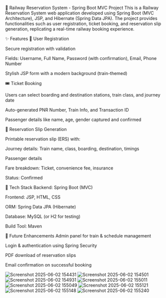 🚆 Railway Reservation System - Spring Boot MVC Project
This is a Railway Reservation System web application developed using Spring Boot (MVC Architecture), JSP, and Hibernate (Spring Data JPA). 
The project provides functionalities such as user registration, ticket booking, and reservation slip generation, replicating a real-time railway booking experience.

✨ Features
🔐 User Registration

Secure registration with validation

Fields: Username, Full Name, Password (with confirmation), Email, Phone Number

Stylish JSP form with a modern background (train-themed)

🎟️ Ticket Booking

Users can select boarding and destination stations, train class, and journey date

Auto-generated PNR Number, Train Info, and Transaction ID

Passenger details like name, age, gender captured and confirmed

🧾 Reservation Slip Generation

Printable reservation slip (ERS) with:

Journey details: Train name, class, boarding, destination, timings

Passenger details

Fare breakdown: Ticket, convenience fee, insurance

Status: Confirmed

🧱 Tech Stack
Backend: Spring Boot (MVC)

Frontend: JSP, HTML, CSS

ORM: Spring Data JPA (Hibernate)

Database: MySQL (or H2 for testing)

Build Tool: Maven

📌 Future Enhancements
Admin panel for train & schedule management

Login & authentication using Spring Security

PDF download of reservation slips

Email confirmation on successful booking

![Screenshot 2025-06-02 154431](https://github.com/user-attachments/assets/1128c4a7-69a5-4b5f-8f52-d27aeaa80203)
![Screenshot 2025-06-02 154501](https://github.com/user-attachments/assets/49bcad00-cb17-43c3-95ce-3ffbb6b47e18)
![Screenshot 2025-06-02 154931](https://github.com/user-attachments/assets/7cb8d55b-380e-4e35-9c60-9cb96eb5603d)
![Screenshot 2025-06-02 155011](https://github.com/user-attachments/assets/5e191149-7dff-467a-a64d-5662af8bda1f)
![Screenshot 2025-06-02 155049](https://github.com/user-attachments/assets/49c550ac-304f-42e6-b5a8-011c7a1067af)
![Screenshot 2025-06-02 155121](https://github.com/user-attachments/assets/5b2dae36-36a0-47a4-bd2d-5162212e7a1e)
![Screenshot 2025-06-02 155148](https://github.com/user-attachments/assets/719268fe-bd72-4a21-83a6-34137231be1d)
![Screenshot 2025-06-02 155240](https://github.com/user-attachments/assets/74349d01-f579-4123-9472-69fb6176742b)






